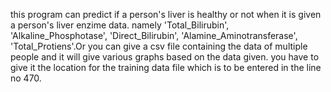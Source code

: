 this program can  predict if a person's liver is healthy or not when it is given a person's liver enzime data. namely 'Total_Bilirubin', 'Alkaline_Phosphotase', 'Direct_Bilirubin', 'Alamine_Aminotransferase', 'Total_Protiens'.Or you can give a csv file containing the data of multiple people and it will give various graphs based on the data given.
you have to give it the location for the training data file which is to be entered in the line no 470.
